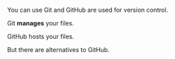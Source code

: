 You can use Git and GitHub are used for version control. 

Git **manages** your files. 

GitHub hosts your files. 

But there are alternatives to GitHub.
